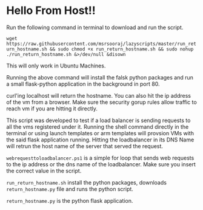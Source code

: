 # Hello From Host!!

Run the following command in terminal to download and run the script.

```wget https://raw.githubusercontent.com/msrsooraj/lazyscripts/master/run_return_hostname.sh && sudo chmod +x run_return_hostname.sh && sudo nohup ./run_return_hostname.sh &>/dev/null &disown```

This will only work in Ubuntu Machines.

Running the above command will install the falsk python packages and run a small flask-python application in the background in port 80.

curl'ing localhost will return the hostname. You can also hit the ip address of the vm from a browser. Make sure the security gorup rules allow traffic to reach vm if you are hitting it directly.

This script was developed to test if a load balancer is sending requests to all the vms registered under it. Running the shell command directly in the terminal or using launch templates or arm templates will provsion VMs with the said flask application running. Hitting the loadbalancer in its DNS Name will retrun the host name of the server that served the request.

```webrequesttoloadbalancer.ps1``` is a simple for loop that sends web requests to the ip address or the dns name of the loadbalancer. Make sure you insert the correct value in the script.

```run_return_hostname.sh``` install the python packages, downloads ```return_hostname.py``` file and runs the python script.

```return_hostname.py``` is the python flask application.
